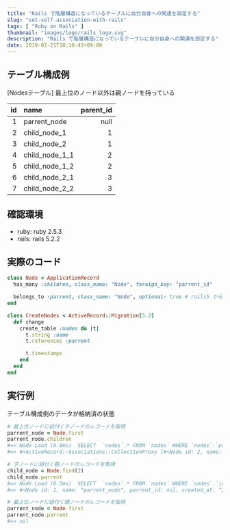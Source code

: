 ```yaml
---
title: "Rails で階層構造になっているテーブルに自分自身への関連を設定する"
slug: "set-self-association-with-rails"
tags: [ "Ruby on Rails" ]
thumbnail: "images/logo/rails_logo.svg"
description: "Rails で階層構造になっているテーブルに自分自身への関連を設定する"
date: 2019-02-21T18:10:43+09:00
---
```


## テーブル構成例

[Nodesテーブル]
最上位のノード以外は親ノードを持っている

| id | name             | parent_id |
|---:|:-----------------|----------:|
| 1  | parrent_node     | null      |
| 2  | child_node_1     | 1         |
| 3  | child_node_2     | 1         |
| 4  | child_node_1_1   | 2         |
| 5  | child_node_1_2   | 2         |
| 6  | child_node_2_1   | 3         |
| 7  | child_node_2_2   | 3         |

## 確認環境

* ruby: ruby 2.5.3
* rails: rails 5.2.2

## 実際のコード

```ruby:app/models/node.rb
class Node < ApplicationRecord
  has_many :children, class_name: "Node", foreign_key: "parrent_id"

  belongs_to :parrent, class_name: "Node", optional: true # rails5 から default が require になっているため　`optional: true` を指定しないと `nil` での保存が不可
end
```

```ruby:db/migrate/{datetime}_create_nodes.rb
class CreateNodes < ActiveRecord::Migration[5.2]
  def change
    create_table :nodes do |t|
      t.string :name
      t.references :parrent

      t.timestamps
    end
  end
end
```

## 実行例

テーブル構成例のデータが格納済の状態

```ruby
# 最上位ノードに紐付く子ノードのレコードを取得
parrent_node = Node.first
parrent_node.children
#=> Node Load (0.8ms)  SELECT  `nodes`.* FROM `nodes` WHERE `nodes`.`parrent_id` = 1 LIMIT 11
#=> #<ActiveRecord::Associations::CollectionProxy [#<Node id: 2, name: "child_node_1", parrent_id: 1, created_at: "2019-02-21 09:05:38", updated_at: "2019-02-21 09:05:38">, #<Node id: 3, name: "child_node_2", parrent_id: 1, created_at: "2019-02-21 09:05:38", updated_at: "2019-02-21 09:05:38">]>

# 子ノードに紐付く親ノードのレコードを取得
child_node = Node.find(2)
child_node.parrent
#=> Node Load (0.5ms)  SELECT  `nodes`.* FROM `nodes` WHERE `nodes`.`id` = 1 LIMIT 1
#=> #<Node id: 1, name: "parrent_node", parrent_id: nil, created_at: "2019-02-21 09:05:37", updated_at: "2019-02-21 09:05:37">

# 最上位ノードに紐付く親ノードのレコードを取得
parrent_node = Node.first
parrent_node.parrent
#=> nil
```

